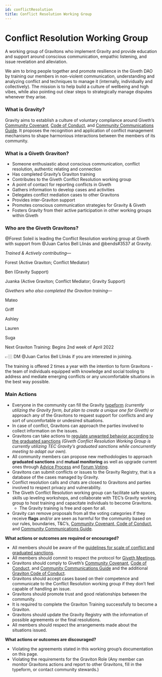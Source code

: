 ```yaml
---
id: conflictResolution
title: Conflict Resolution Working Group
---
```


# Conflict Resolution Working Group

A working group of Gravitons who implement Gravity and provide education and support around conscious communication, empathic listening, and issue revelation and alleviation.

We aim to bring people together and promote resilience in the Giveth DAO by training our members in non-violent communication, understanding and analyzing conflict and techniques to manage it (internally, individually and collectively). The mission is to help build a culture of wellbeing and high vibes, while also pointing out clear steps to strategically manage disputes whenever they arise.


### What is Gravity?

Gravity aims to establish a culture of voluntary compliance around Giveth’s [Community Covenant](https://docs.giveth.io/whatisgiveth/covenant), [Code of Conduct](https://docs.giveth.io/whatisgiveth/codeofconduct), and [Community Communications Guide](https://docs.giveth.io/whatisgiveth/communityCommsGuide). It proposes the recognition and application of conflict management mechanisms to shape harmonious interactions between the members of its community.


### What is a Giveth Graviton?

* Someone enthusiastic about conscious communication, conflict resolution, authentic relating and connection
* Has completed Gravity’s Graviton training
* Contributes to the Giveth Conflict Resolution working group
* A point of contact for reporting conflicts in Giveth
* Gathers information to develop cases and activities
* Delegates conflict mediation cases to other Gravitons
* Provides inter-Graviton support
* Promotes conscious communication strategies for Gravity & Giveth
* Fosters Gravity from their active participation in other working groups within Giveth


### Who are the Giveth Gravitons?

@Forest Soleil is leading the Conflict Resolution working group at Giveth with support from @Juan Carlos Bell Llinás and @bends#3537 at Gravity.

_Trained & Actively contributing—_

Forest (Active Graviton; Conflict Mediator)

Ben (Gravity Support)

Juanka (Active Graviton; Conflict Mediator; Gravity Support)

_Givethers who also completed the Graviton training—_

Mateo

Griff

Ashley

Lauren

Suga

Next Graviton Training: Begins 2nd week of April 2022

👉🏼 DM @Juan Carlos Bell Llinás if you are interested in joining.

The training is offered 2 times a year with the intention to form Gravitons - the team of individuals equipped with knowledge and social tooling to address and mediate emerging conflicts or any uncomfortable situations in the best way possible.


### Main Actions

* Everyone in the community can fill the Gravity [typeform](https://the-commons-stack.typeform.com/to/rCVsK5RK) _(currently utilizing the Gravity form, but plan to create a unique one for Giveth)_ or approach any of the Gravitons to request support for conflicts and any sort of uncomfortable or undesired situations.
* In case of conflict, Gravitons can approach the parties involved to collect information on the issues.
* Gravitons can take actions to [regulate unwanted behavior according to the graduated sanctions](https://forum.tecommons.org/t/scale-of-conflicts-graduated-sanction-guideline/234) _(Giveth Conflict Resolution Working Group is currently utilizing TEC Gravity’s graduated sanctions while concurrently meeting to adapt our own)._
* All community members can propose new methodologies to approach **graduated sanctions** and **mutual monitoring** as well as upgrade current ones through [Advice Process](https://token-engineering-commons.gitbook.io/tec-handbook/tec-agreements-1/collective-agreements/advice-process) and [Forum Voting](https://forum.giveth.io/).
* Gravitons can submit conflicts or issues to the Gravity Registry, that is a database of the cases managed by Gravity.
* Conflict resolution calls and chats are closed to Gravitons and parties involved to respect privacy and vulnerability.
* The Giveth Conflict Resolution working group can facilitate safe spaces, skills up leveling workshops, and collaborate with TEC’s Gravity working group to host training and capacitate individuals to become Gravitons.
    * The Gravity training is free and open for all.
* Gravity can remove proposals from all the voting categories if they receive **flags** and/or are seen as harmful for the community based on our rules, boundaries, T&C’s, [Community Covenant](https://docs.giveth.io/whatisgiveth/covenant),[ Code of Conduct](https://docs.giveth.io/whatisgiveth/codeofconduct), and [Community Communications Guide](https://docs.giveth.io/whatisgiveth/communityCommsGuide).

**What actions or outcomes are required or encouraged?**

* All members should be aware of the [guidelines for scale of conflict and graduated sanctions](https://forum.tecommons.org/t/scale-of-conflicts-graduated-sanction-guideline/234).
* All members should commit to respect the protocol for [Giveth Meetings](https://docs.giveth.io/whatisgiveth/meetingsGuide).
* Gravitons should comply to Giveth’s [Community Covenant](https://docs.giveth.io/whatisgiveth/covenant), [Code of Conduct](https://docs.giveth.io/whatisgiveth/codeofconduct), and [Community Communications Guide](https://docs.giveth.io/whatisgiveth/communityCommsGuide) and the additional [Graviton Code of Conduct](https://forum.tecommons.org/t/gravity-role-design/174).
* Gravitons should accept cases based on their competence and communicate to the Conflict Resolution working group if they don’t feel capable of handling an issue.
* Gravitons should promote trust and good relationships between the community.
* It is required to complete the Graviton Training successfully to become a Graviton.
* Gravitons should update the Gravity Registry with the information of possible agreements or the final resolutions.
* All members should respect the arrangements made about the situations issued.

**What actions or outcomes are discouraged?**

* Violating the agreements stated in this working group’s documentation on this page.
* Violating the requirements for the Graviton Role (Any member can monitor Gravitons actions and report to other Gravitons, fill in the typeform, or contact community stewards.)
